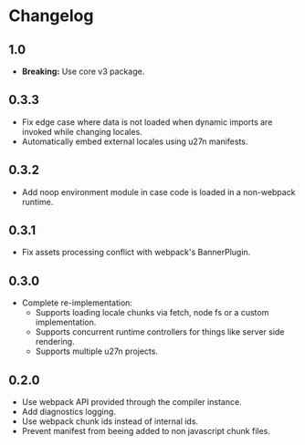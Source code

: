 # Changelog

## 1.0
+ **Breaking:** Use core v3 package.

## 0.3.3
+ Fix edge case where data is not loaded when dynamic imports are invoked while changing locales.
+ Automatically embed external locales using u27n manifests.

## 0.3.2
+ Add noop environment module in case code is loaded in a non-webpack runtime.

## 0.3.1
+ Fix assets processing conflict with webpack's BannerPlugin.

## 0.3.0
+ Complete re-implementation:
  + Supports loading locale chunks via fetch, node fs or a custom implementation.
  + Supports concurrent runtime controllers for things like server side rendering.
  + Supports multiple u27n projects.

## 0.2.0
+ Use webpack API provided through the compiler instance.
+ Add diagnostics logging.
+ Use webpack chunk ids instead of internal ids.
+ Prevent manifest from beeing added to non javascript chunk files.
